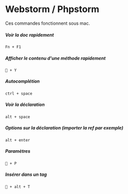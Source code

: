 # Webstorm / Phpstorm

Ces commandes fonctionnent sous mac.

##### Voir la doc rapidement
`Fn + F1`

##### Afficher le contenu d'une méthode rapidement
`🍎 + Y`

##### Autocomplétion
`ctrl + space`

##### Voir la déclaration
`alt + space`

##### Options sur la déclaration (importer la ref par exemple)
`alt + enter`

##### Paramètres
`🍎 + P`

##### Insérer dans un tag
`🍎 + alt + T`

